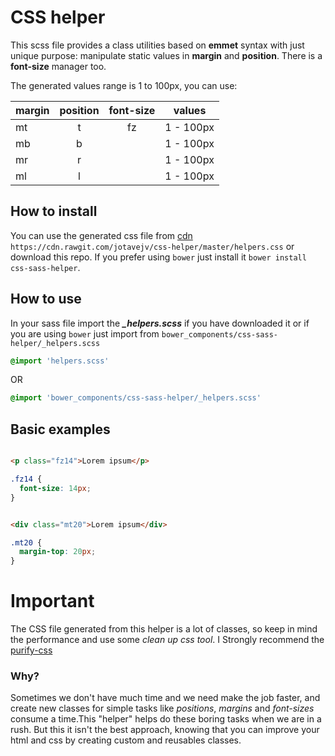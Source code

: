 # CSS helper

This scss file provides a class utilities based on **emmet** syntax with just unique purpose: manipulate static values in **margin** and **position**. There is a **font-size** manager too.

The generated values range is 1 to 100px, you can use:

| margin        | position           | font-size  | values
| ------------- |:-------------:| :-----:| :-----:|
| mt      | t |  fz  | 1 - 100px |
| mb      | b | | 1 - 100px |
| mr      | r |  | 1 - 100px |
| ml      | l |  | 1 - 100px |

## How to install
You can use the generated css file from [cdn](https://cdn.rawgit.com/jotavejv/css-helper/master/helpers.css) `https://cdn.rawgit.com/jotavejv/css-helper/master/helpers.css` or download this repo.
If you prefer using `bower` just install it `bower install css-sass-helper`.

## How to use
In your sass file import the ***_helpers.scss*** if you have downloaded it or if you are using `bower` just import from `bower_components/css-sass-helper/_helpers.scss`

```scss
@import 'helpers.scss'
```
OR
```scss
@import 'bower_components/css-sass-helper/_helpers.scss'
```
## Basic examples

```html

<p class="fz14">Lorem ipsum</p>

```
``` css
.fz14 {
  font-size: 14px;
}
```

```html

<div class="mt20">Lorem ipsum</div>

```
``` css
.mt20 {
  margin-top: 20px;
}
```

# Important
The CSS file generated from this helper is a lot of classes, so keep in mind the performance and use some *clean up css tool*. I Strongly recommend the [purify-css](https://github.com/purifycss/purifycss)

### Why?
Sometimes we don't have much time and we need make the job faster, and create new classes for simple tasks like *positions*, *margins* and *font-sizes* consume a time.This "helper" helps do these boring tasks when we are in a rush. But this it isn't the best approach, knowing that you can improve your html and css by creating custom and reusables classes.
